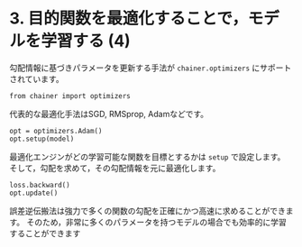 # 3. 目的関数を最適化することで，モデルを学習する (4)

勾配情報に基づきパラメータを更新する手法が `chainer.optimizers` にサポートされています。

```
from chainer import optimizers
```

代表的な最適化手法はSGD, RMSprop, Adamなどです。

```
opt = optimizers.Adam()
opt.setup(model)
```

最適化エンジンがどの学習可能な関数を目標とするかは `setup` で設定します。
そして，勾配を求めて，その勾配情報を元に最適化します。

```
loss.backward()
opt.update()
```

誤差逆伝搬法は強力で多くの関数の勾配を正確にかつ高速に求めることができます。
そのため，非常に多くのパラメータを持つモデルの場合でも効率的に学習することができます

